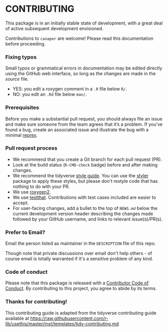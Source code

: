 # CONTRIBUTING #

This package is in an initially stable state of development, with a great deal 
of active subsequent development envisioned.

Contributions to `canaper` are welcome! Please read this documentation before
proceeding.

### Fixing typos

Small typos or grammatical errors in documentation may be edited directly using
the GitHub web interface, so long as the changes are made in the _source_ file.

*  YES: you edit a roxygen comment in a `.R` file below `R/`.
*  NO: you edit an `.Rd` file below `man/`.

### Prerequisites

Before you make a substantial pull request, you should always file an issue and
make sure someone from the team agrees that it’s a problem. If you’ve found a
bug, create an associated issue and illustrate the bug with a minimal 
[reprex](https://www.tidyverse.org/help/#reprex).

### Pull request process

*  We recommend that you create a Git branch for each pull request (PR).  
*  Look at the build status (`R-CMD-check` badge) before and after making changes.
*  We recommend the tidyverse [style guide](http://style.tidyverse.org).
You can use the [styler](https://CRAN.R-project.org/package=styler) package to
apply these styles, but please don't restyle code that has nothing to do with 
your PR.  
*  We use [roxygen2](https://cran.r-project.org/package=roxygen2).  
*  We use [testthat](https://cran.r-project.org/package=testthat). Contributions
with test cases included are easier to accept.  
*  For user-facing changes, add a bullet to the top of `NEWS.md` below the
current development version header describing the changes made followed by your
GitHub username, and links to relevant issue(s)/PR(s).

### Prefer to Email? 

Email the person listed as maintainer in the `DESCRIPTION` file of this repo.

Though note that private discussions over email don't help others - of course email is totally warranted if it's a sensitive problem of any kind.

### Code of conduct

Please note that this package is released with a [Contributor Code of Conduct](https://ropensci.org/code-of-conduct/). By contributing to this project, you agree to abide by its terms.

### Thanks for contributing!

This contributing guide is adapted from the tidyverse contributing guide available at https://raw.githubusercontent.com/r-lib/usethis/master/inst/templates/tidy-contributing.md 
